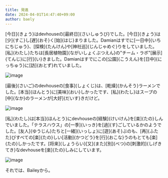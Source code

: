 ```yaml
---
title: 発進
date: 2024-04-01T14:47:40+09:00
author: baely
---
```

[今日]{きょう}はdevhouseの[最終日]{さいしゅうび}でした。[今日]{きょう}は[少]{すこ}し[遅]{おそ}く[始]{はじ}まりました。Damianはすでに[一日中]{いちにちじゅう}、[探検]{たんけん}や[神社巡]{じんじゃめぐ}りをしていました。[私]{わたし}たちは[長居植物園]{ながいしょくぶつえん}の"チーム・ラボ"[展示]{てんじ}に[行]{い}きました。Damianはすでにこの[公園]{こうえん}を[日中]{にっちゅう}に[訪]{おとず}れていました。

![image](https://github.com/devhou-se/www-jp/assets/5674656/7ad5d2fa-4988-4fb8-a83a-4732f8f3a6c6)

[最後]{さいご}のdevhouseの[食事]{しょくじ}は、[乾燥]{かんそう}ラーメンでした。[本当]{ほんとう}に[美味]{おい}しかったです、[私]{わたし}はスープの[中]{なか}のラーメンが[大好]{だいす}きだけど。

![image](https://github.com/devhou-se/www-jp/assets/5674656/0a0c039a-57fe-46e7-a033-c4ef3b983134)

[私]{わたし}は[本当]{ほんとう}にdevhouseの[経験]{けいけん}を[楽]{たの}しんでいました。「テラスハウス」の[一季]{いっき}を[過]{す}ごしているかのようでした。[友人]{ゆうじん}たちと[一緒]{いっしょ}に[遊]{あそ}ぶのも、[再]{ふたた}びすべての[楽]{たの}しい[活動]{かつどう}を[行]{おこな}うのもとても[楽]{たの}しかったです。[将来]{しょうらい}[又]{また}[別]{べつ}の[刺激的]{しげきてき}なdevhouseを[楽]{たの}しみにしています。

![image](https://github.com/devhou-se/www-jp/assets/5674656/8e8f1480-7482-435e-8b2a-305f6ff680d7)

それでは、Baileyから。